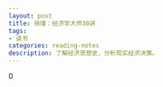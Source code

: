 ```yaml
---
layout: post
title: 徐瑾：经济学大师30讲
tags:
- 读书
categories: reading-notes
description: 了解经济思想史，分析现实经济决策。
---
```









0
